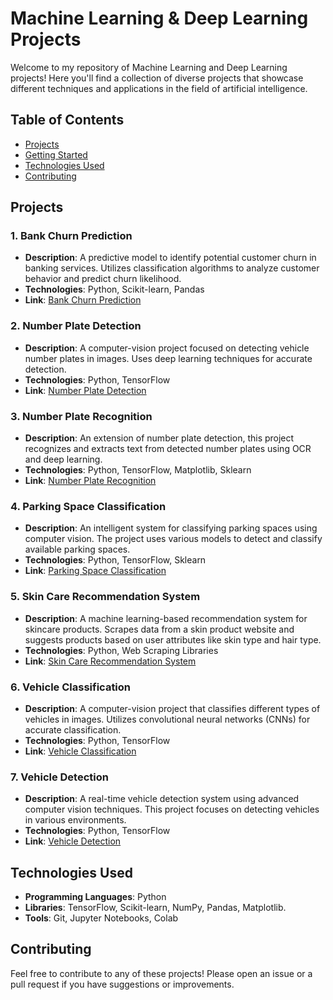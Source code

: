 # Machine Learning & Deep Learning Projects

Welcome to my repository of Machine Learning and Deep Learning projects! Here you'll find a collection of diverse projects that showcase different techniques and applications in the field of artificial intelligence.

## Table of Contents

- [Projects](#projects)
- [Getting Started](#getting-started)
- [Technologies Used](#technologies-used)
- [Contributing](#contributing)


## Projects

### 1. Bank Churn Prediction
- **Description**: A predictive model to identify potential customer churn in banking services. Utilizes classification algorithms to analyze customer behavior and predict churn likelihood.
- **Technologies**: Python, Scikit-learn, Pandas
- **Link**: [Bank Churn Prediction](https://github.com/suhaib200110/Projects/tree/main/Machine%20and%20Deep%20Learning%20Projects/Bank%20Churn%20Prediction)

### 2. Number Plate Detection
- **Description**: A computer-vision project focused on detecting vehicle number plates in images. Uses deep learning techniques for accurate detection.
- **Technologies**: Python, TensorFlow
- **Link**: [Number Plate Detection](https://github.com/suhaib200110/Projects/tree/main/Machine%20and%20Deep%20Learning%20Projects/Number%20Plate%20Detection)

### 3. Number Plate Recognition
- **Description**: An extension of number plate detection, this project recognizes and extracts text from detected number plates using OCR and deep learning.
- **Technologies**: Python, TensorFlow, Matplotlib, Sklearn
- **Link**: [Number Plate Recognition](https://github.com/suhaib200110/Projects/tree/main/Machine%20and%20Deep%20Learning%20Projects/Number%20Plate%20Recognition)

### 4. Parking Space Classification
- **Description**: An intelligent system for classifying parking spaces using computer vision. The project uses various models to detect and classify available parking spaces.
- **Technologies**: Python, TensorFlow, Sklearn
- **Link**: [Parking Space Classification](https://github.com/suhaib200110/Projects/tree/main/Machine%20and%20Deep%20Learning%20Projects/Parking%20Space%20Classification)

### 5. Skin Care Recommendation System
- **Description**: A machine learning-based recommendation system for skincare products. Scrapes data from a skin product website and suggests products based on user attributes like skin type and hair type.
- **Technologies**: Python, Web Scraping Libraries
- **Link**: [Skin Care Recommendation System](https://github.com/suhaib200110/Projects/tree/main/Machine%20and%20Deep%20Learning%20Projects/Skin%20Care%20Recommendation%20System)

### 6. Vehicle Classification
- **Description**: A computer-vision project that classifies different types of vehicles in images. Utilizes convolutional neural networks (CNNs) for accurate classification.
- **Technologies**: Python, TensorFlow
- **Link**: [Vehicle Classification](https://github.com/suhaib200110/Projects/tree/main/Machine%20and%20Deep%20Learning%20Projects/Parking%20Space%20Classification)

### 7. Vehicle Detection
- **Description**: A real-time vehicle detection system using advanced computer vision techniques. This project focuses on detecting vehicles in various environments.
- **Technologies**: Python, TensorFlow
- **Link**: [Vehicle Detection](https://github.com/suhaib200110/Projects/tree/main/Machine%20and%20Deep%20Learning%20Projects/Vehicle%20Detection)
## Technologies Used

- **Programming Languages**: Python
- **Libraries**: TensorFlow, Scikit-learn, NumPy, Pandas, Matplotlib.
- **Tools**: Git, Jupyter Notebooks, Colab

## Contributing

Feel free to contribute to any of these projects! Please open an issue or a pull request if you have suggestions or improvements.

